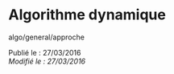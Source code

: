Algorithme dynamique
====================
algo/general/approche

Publié le : 27/03/2016  
*Modifié le : 27/03/2016*
